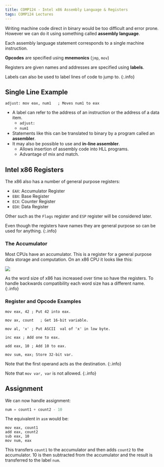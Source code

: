```yaml
---
title: COMP124 - Intel x86 Assembly Language & Registers 
tags: COMP124 Lectures
---
```

Writing machine code direct in binary would be too difficult and error prone. However we can do it using something called **assembly language**.

Each assembly language statement corresponds to a single machine instruction.

**Opcodes** are specified using **mnemonics** (`jmp`, `mov`)

Registers are given names and addresses are specified using **labels**. 

Labels can also be used to label lines of code to jump to.
{:.info}

## Single Line Example

```
adjust: mov eax, num1	; Moves num1 to eax
```

* A label can refer to the address of an instruction or the address of a data item.
	* `adjust:`
	* `num1`
* Statements like this can be translated to binary by a program called an **assembler**.
* It may also be possible to use and **in-line assembler**.
	* Allows insertion of assembly code into HLL programs.
	* Advantage of mix and match.
	
## Intel x86 Registers
The x86 also has a number of general purpose registers:

* `EAX`: Accumulator Register
* `EBX`: Base Register
* `ECX`: Counter Register
* `EDX`: Data Register

Other such as the `Flags` register and `ESP` register will be considered later.

Even though the registers have names they are general purpose so can be used for anything.
{:.info}

### The Accumulator
Most CPUs have an accumulator. This is a register for a general purpose data storage and computation. On an x86 CPU it looks like this:

![]({{site.baseurl}}/assets/comp124/lectures/2021-02-16-2.png)

As the word size of x86 has increased over time so have the registers. To handle backwards compatibility each word size has a different name.
{:.info}

### Register and Opcode Examples

```
mov eax, 42	; Put 42 into eax.
```

```
mov ax, count	; Get 16-bit variable.
```

```
mov al, 'x'	; Put ASCII	 val of 'x' in low byte.
```

```
inc eax	; Add one to eax.
```

```
add eax, 10 ; Add 10 to eax.
```

```
mov sum, eax; Store 32-bit var.
```

Note that the first operand acts as the destination.
{:.info}

Note that `mov var, var` is not allowed.
{:.info}

## Assignment
We can now handle assignment:

```python
num = count1 + count2 - 10
```

The equivalent in `asm` would be:

```
mov eax, count1
add eax, count2
sub eax, 10
mov num, eax
```

This transfers `count1` to the accumulator and then adds `count2` to the accumulator. 10 is then subtracted from the accumulator and the result is transferred to the label `num`.